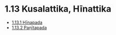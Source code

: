 

# 1.13 Kusalattika, Hīnattika

* [1.13.1 Hīnapada](1.13/1.13.1.md)
* [1.13.2 Paṇītapada](1.13/1.13.2.md)



